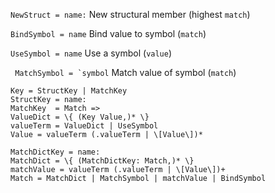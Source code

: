 `NewStruct = name:` New structural member (highest `match`)

`BindSymbol = name` Bind value to symbol (`match`)

`UseSymbol = name` Use a symbol (`value`)

`` MatchSymbol = `symbol`` Match value of symbol (`match`)

```
Key = StructKey | MatchKey
StructKey = name:
MatchKey  = Match =>
ValueDict = \{ (Key Value,)* \}
valueTerm = ValueDict | UseSymbol
Value = valueTerm (.valueTerm | \[Value\])*

MatchDictKey = name:
MatchDict = \{ (MatchDictKey: Match,)* \}
matchValue = valueTerm (.valueTerm | \[Value\])+
Match = MatchDict | MatchSymbol | matchValue | BindSymbol
```